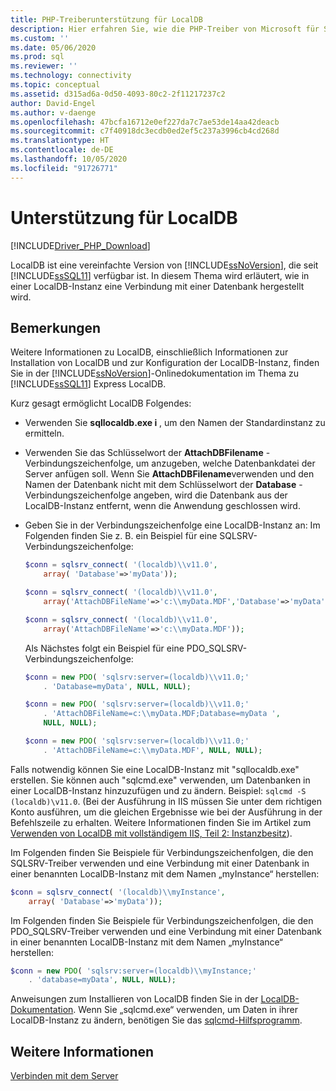 ```yaml
---
title: PHP-Treiberunterstützung für LocalDB
description: Hier erfahren Sie, wie die PHP-Treiber von Microsoft für SQL Server Verbindungen mit LocalDB-Datenbankinstanzen unterstützen.
ms.custom: ''
ms.date: 05/06/2020
ms.prod: sql
ms.reviewer: ''
ms.technology: connectivity
ms.topic: conceptual
ms.assetid: d315ad6a-0d50-4093-80c2-2f11217237c2
author: David-Engel
ms.author: v-daenge
ms.openlocfilehash: 47bcfa16712e0ef227da7c7ae53de14aa42deacb
ms.sourcegitcommit: c7f40918dc3ecdb0ed2ef5c237a3996cb4cd268d
ms.translationtype: HT
ms.contentlocale: de-DE
ms.lasthandoff: 10/05/2020
ms.locfileid: "91726771"
---
```

# <a name="support-for-localdb"></a>Unterstützung für LocalDB

[!INCLUDE[Driver_PHP_Download](../../includes/driver_php_download.md)]

LocalDB ist eine vereinfachte Version von [!INCLUDE[ssNoVersion](../../includes/ssnoversion-md.md)], die seit [!INCLUDE[ssSQL11](../../includes/sssql11-md.md)] verfügbar ist. In diesem Thema wird erläutert, wie in einer LocalDB-Instanz eine Verbindung mit einer Datenbank hergestellt wird.

## <a name="remarks"></a>Bemerkungen

Weitere Informationen zu LocalDB, einschließlich Informationen zur Installation von LocalDB und zur Konfiguration der LocalDB-Instanz, finden Sie in der [!INCLUDE[ssNoVersion](../../includes/ssnoversion-md.md)]-Onlinedokumentation im Thema zu [!INCLUDE[ssSQL11](../../includes/sssql11-md.md)] Express LocalDB.

Kurz gesagt ermöglicht LocalDB Folgendes:

-   Verwenden Sie **sqllocaldb.exe i** , um den Namen der Standardinstanz zu ermitteln.

-   Verwenden Sie das Schlüsselwort der **AttachDBFilename** -Verbindungszeichenfolge, um anzugeben, welche Datenbankdatei der Server anfügen soll. Wenn Sie **AttachDBFilename**verwenden und den Namen der Datenbank nicht mit dem Schlüsselwort der **Database** -Verbindungszeichenfolge angeben, wird die Datenbank aus der LocalDB-Instanz entfernt, wenn die Anwendung geschlossen wird.

-   Geben Sie in der Verbindungszeichenfolge eine LocalDB-Instanz an: Im Folgenden finden Sie z. B. ein Beispiel für eine SQLSRV-Verbindungszeichenfolge:

    ```php
    $conn = sqlsrv_connect( '(localdb)\\v11.0',
        array( 'Database'=>'myData'));

    $conn = sqlsrv_connect( '(localdb)\\v11.0',
        array('AttachDBFileName'=>'c:\\myData.MDF','Database'=>'myData'));

    $conn = sqlsrv_connect( '(localdb)\\v11.0',
        array('AttachDBFileName'=>'c:\\myData.MDF'));
    ```

    Als Nächstes folgt ein Beispiel für eine PDO_SQLSRV-Verbindungszeichenfolge:  

    ```php
    $conn = new PDO( 'sqlsrv:server=(localdb)\\v11.0;'
        . 'Database=myData', NULL, NULL);

    $conn = new PDO( 'sqlsrv:server=(localdb)\\v11.0;'
        . 'AttachDBFileName=c:\\myData.MDF;Database=myData ',
        NULL, NULL);

    $conn = new PDO( 'sqlsrv:server=(localdb)\\v11.0;'
        . 'AttachDBFileName=c:\\myData.MDF', NULL, NULL);  
    ```

Falls notwendig können Sie eine LocalDB-Instanz mit "sqllocaldb.exe" erstellen. Sie können auch "sqlcmd.exe" verwenden, um Datenbanken in einer LocalDB-Instanz hinzuzufügen und zu ändern. Beispiel: `sqlcmd -S (localdb)\v11.0`. (Bei der Ausführung in IIS müssen Sie unter dem richtigen Konto ausführen, um die gleichen Ergebnisse wie bei der Ausführung in der Befehlszeile zu erhalten. Weitere Informationen finden Sie im Artikel zum [Verwenden von LocalDB mit vollständigem IIS, Teil 2: Instanzbesitz](/archive/blogs/sqlexpress/using-localdb-with-full-iis-part-2-instance-ownership)).

Im Folgenden finden Sie Beispiele für Verbindungszeichenfolgen, die den SQLSRV-Treiber verwenden und eine Verbindung mit einer Datenbank in einer benannten LocalDB-Instanz mit dem Namen „myInstance“ herstellen:

```php
$conn = sqlsrv_connect( '(localdb)\\myInstance',
    array( 'Database'=>'myData'));
```

Im Folgenden finden Sie Beispiele für Verbindungszeichenfolgen, die den PDO_SQLSRV-Treiber verwenden und eine Verbindung mit einer Datenbank in einer benannten LocalDB-Instanz mit dem Namen „myInstance“ herstellen:  
  
```php
$conn = new PDO( 'sqlsrv:server=(localdb)\\myInstance;'
    . 'database=myData', NULL, NULL);
```

Anweisungen zum Installieren von LocalDB finden Sie in der [LocalDB-Dokumentation](../../database-engine/configure-windows/sql-server-express-localdb.md). Wenn Sie „sqlcmd.exe“ verwenden, um Daten in ihrer LocalDB-Instanz zu ändern, benötigen Sie das [sqlcmd-Hilfsprogramm](../../tools/sqlcmd-utility.md).

## <a name="see-also"></a>Weitere Informationen

[Verbinden mit dem Server](../../connect/php/connecting-to-the-server.md)